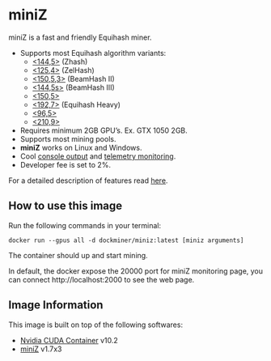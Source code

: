 # miniZ

miniZ is a fast and friendly Equihash miner.

- Supports most Equihash algorithm variants:
    - [<144,5>](https://miniz.ch/1445-2/) (Zhash)
    - [<125,4>](https://miniz.ch/1254-2/) (ZelHash)
    - [<150,5,3>](https://miniz.ch/15053-2/) (BeamHash II)
    - [<144,5s>](https://miniz.ch/1445s/) (BeamHash III)
    - [<150,5>](https://miniz.ch/1505-2/)
    - [<192,7>](https://miniz.ch/1927-2/) (Equihash Heavy)
    - [<96,5>](https://miniz.ch/965-2/)
    - [<210,9>](https://miniz.ch/2109-2/)
- Requires minimum 2GB GPU’s. Ex. GTX 1050 2GB.
- Supports most mining pools.
- **miniZ** works on Linux and Windows.
- Cool [console output](https://miniz.ch/usage/#console-output) and [telemetry monitoring](https://miniz.ch/telemetry/).
- Developer fee is set to 2%.

For a detailed description of features read [here](https://miniz.ch/features/).

## How to use this image

Run the following commands in your terminal:

`docker run --gpus all -d dockminer/miniz:latest [miniz arguments]`

The container should up and start mining.

In default, the docker expose the 20000 port for miniZ monitoring page, you can connect http://localhost:2000 to see the web page.

## Image Information

This image is built on top of the following softwares:

- [Nvidia CUDA Container](https://gitlab.com/nvidia/container-images/cuda) v10.2
- [miniZ](https://miniz.ch/) v1.7x3
